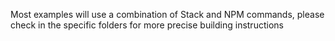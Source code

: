 Most examples will use a combination of Stack and NPM commands, please
check in the specific folders for more precise building instructions
